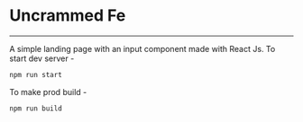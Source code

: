 # Uncrammed Fe

---

A simple landing page with an input component made with React Js. To start dev server - 

```bash
npm run start
```

To make prod build - 

```bash
npm run build
```


